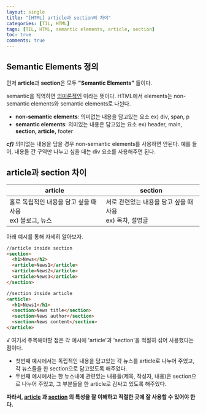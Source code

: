 ```yaml
---
layout: single
title: "[HTML] article과 section의 차이"
categories: [TIL, HTML]
tags: [TIL, HTML, semantic elements, article, section]
toc: true
comments: true
---
```


## Semantic Elements 정의
먼저 **article**과 **section**은 모두 **"Semantic Elements"** 들이다.  

semantic을 직역하면 <u>의미론적인</u> 이라는 뜻이다. HTML에서 elements는 non-semantic elements와 semantic elements로 나뉜다.  

- **non-semantic elements**: 의미없는 내용을 담고있는 요소 ex) div, span, p  
- **semantic elements**: 의미있는 내용은 담고있는 요소 ex) header, main, **section, article,** footer  

***cf)*** 의미없는 내용을 담을 경우 non-semantic elements를 사용하면 안된다. 예를 들어, 내용들 간 구역만 나누고 싶을 때는 div 요소를 사용해주면 된다. 


## article과 section 차이

article | section
--- | ---
홀로 독립적인 내용을 담고 싶을 때 사용<br/> ex) 블로그, 뉴스 | 서로 관련있는 내용을 담고 싶을 때 사용<br/> ex) 목차, 설명글

아래 예시를 통해 자세히 알아보자. 
```html
//article inside section
<section>
  <h1>News</h2>
  <article>News1</article>
  <article>News2</article>
  <article>News3</article>
</section>
```
```html
//section inside article
<article> 
  <h1>News1</h1>
  <section>News title</section>
  <section>News author</section>
  <section>News content</section>
</article>
``` 

√ 여기서 주목해야할 점은 각 예시에 'article'과 'section'을 적절히 섞어 사용했다는 점이다.
- 첫번째 예시에서는 독립적인 내용을 담고있는 각 뉴스를 article로 나누어 주었고, 각 뉴스들을 한 section으로 담고있도록 해주었다. 
- 두번째 예시에서는 한 뉴스내에 관련있는 내용들(제목, 작성자, 내용)은 section으로 나누어 주었고, 그 부분들을 한 article로 감싸고 있도록 해주었다. 

**따라서, <u>article</u> 과 <u>section</u> 의 특성을 잘 이해하고 적절한 곳에 잘 사용할 수 있어야 한다.**
